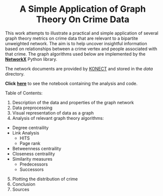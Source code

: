 # <Center> A Simple Application of Graph Theory On Crime Data 

This work attempts to illustrate a practical and simple application of several graph theory metrics on crime data that are relevant to a bipartite unweighted network. The aim is to help uncover insightful information based on relationships between a crime vertex and people associated with that crime. The graph algorithms used below are implemented by the [**NetworkX**](https://networkx.org/) Python library.

The network documents are provided by [KONECT](http://konect.cc/networks/moreno_crime/) and stored in the *data* directory.

**Click** [**here**](https://ali-senejani.github.io/GraphMining/) to see the notebook containing the analysis and code.

Table of Contents:
1. Description of the data and properties of the graph network
2. Data preprocessing
3. Visual representation of data as a graph
4. Analysis of relevant graph theory algorithms:
  - Degree centraility
  - Link Analysis
    - HITS
    - Page rank
  - Betweenness centraility
  - Closeness centraility 
  - Similarity measures
    - Predecessors
    - Successors 

5. Plotting the distribution of crime
6. Conclusion
7. Sources


